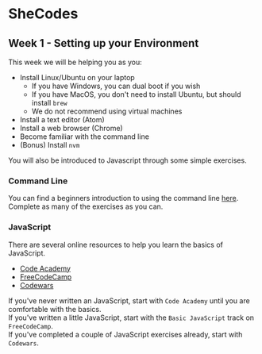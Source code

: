 # SheCodes

## Week 1 - Setting up your Environment
This week we will be helping you as you:
* Install Linux/Ubuntu on your laptop
  * If you have Windows, you can dual boot if you wish
  * If you have MacOS, you don't need to install Ubuntu, but should install `brew`
  * We do not recommend using virtual machines
* Install a text editor (Atom)
* Install a web browser (Chrome)
* Become familiar with the command line
* (Bonus) Install `nvm`

You will also be introduced to Javascript through some simple exercises.

### Command Line
You can find a beginners introduction to using the command line [here](https://learnpythonthehardway.org/book/appendixa.html). Complete as many of the exercises as you can.

### JavaScript
There are several online resources to help you learn the basics of JavaScript.

* [Code Academy](https://www.codecademy.com/learn/learn-javascript)
* [FreeCodeCamp](https://www.freecodecamp.org/)
* [Codewars](https://www.codewars.com)

If you've never written an JavaScript, start with `Code Academy` until you are comfortable with the basics.  
If you've written a little JavaScript, start with the `Basic JavaScript` track on `FreeCodeCamp`.  
If you've completed a couple of JavaScript exercises already, start with `Codewars`.
